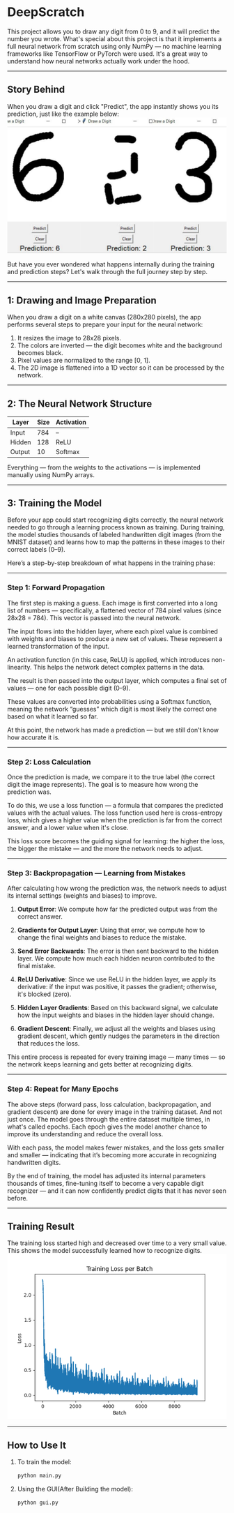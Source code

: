 # DeepScratch

This project allows you to draw any digit from 0 to 9, and it will predict the number you wrote. What's special about this project is that it implements a full neural network from scratch using only NumPy — no machine learning frameworks like TensorFlow or PyTorch were used. It's a great way to understand how neural networks actually work under the hood.

---

## Story Behind

When you draw a digit and click "Predict", the app instantly shows you its prediction, just like the example below:
<br>
![outputs](images/outputsExample.jpg)

But have you ever wondered what happens internally during the training and prediction steps? Let's walk through the full journey step by step.

---

## 1: Drawing and Image Preparation

When you draw a digit on a white canvas (280x280 pixels), the app performs several steps to prepare your input for the neural network:

1. It resizes the image to 28x28 pixels.
2. The colors are inverted — the digit becomes white and the background becomes black.
3. Pixel values are normalized to the range [0, 1].
4. The 2D image is flattened into a 1D vector so it can be processed by the network.

---

## 2: The Neural Network Structure

| Layer       | Size  | Activation |
|-------------|-------|------------|
| Input       | 784   | –          |
| Hidden      | 128   | ReLU       |
| Output      | 10    | Softmax    |

Everything — from the weights to the activations — is implemented manually using NumPy arrays.

---

## 3: Training the Model

Before your app could start recognizing digits correctly, the neural network needed to go through a learning process known as training. During training, the model studies thousands of labeled handwritten digit images (from the MNIST dataset) and learns how to map the patterns in these images to their correct labels (0–9).

Here’s a step-by-step breakdown of what happens in the training phase:

---

### Step 1: Forward Propagation

The first step is making a guess. Each image is first converted into a long list of numbers — specifically, a flattened vector of 784 pixel values (since 28x28 = 784). This vector is passed into the neural network.

The input flows into the hidden layer, where each pixel value is combined with weights and biases to produce a new set of values. These represent a learned transformation of the input.

An activation function (in this case, ReLU) is applied, which introduces non-linearity. This helps the network detect complex patterns in the data.

The result is then passed into the output layer, which computes a final set of values — one for each possible digit (0–9).

These values are converted into probabilities using a Softmax function, meaning the network “guesses” which digit is most likely the correct one based on what it learned so far.

At this point, the network has made a prediction — but we still don’t know how accurate it is.

---

### Step 2: Loss Calculation

Once the prediction is made, we compare it to the true label (the correct digit the image represents). The goal is to measure how wrong the prediction was.

To do this, we use a loss function — a formula that compares the predicted values with the actual values. The loss function used here is cross-entropy loss, which gives a higher value when the prediction is far from the correct answer, and a lower value when it's close.

This loss score becomes the guiding signal for learning: the higher the loss, the bigger the mistake — and the more the network needs to adjust.

---

### Step 3: Backpropagation — Learning from Mistakes

After calculating how wrong the prediction was, the network needs to adjust its internal settings (weights and biases) to improve.

1. **Output Error**: We compute how far the predicted output was from the correct answer.

2. **Gradients for Output Layer**: Using that error, we compute how to change the final weights and biases to reduce the mistake.

3. **Send Error Backwards**: The error is then sent backward to the hidden layer. We compute how much each hidden neuron contributed to the final mistake.

4. **ReLU Derivative**: Since we use ReLU in the hidden layer, we apply its derivative: if the input was positive, it passes the gradient; otherwise, it's blocked (zero).

5. **Hidden Layer Gradients**: Based on this backward signal, we calculate how the input weights and biases in the hidden layer should change.

6. **Gradient Descent**: Finally, we adjust all the weights and biases using gradient descent, which gently nudges the parameters in the direction that reduces the loss.

This entire process is repeated for every training image — many times — so the network keeps learning and gets better at recognizing digits.

---

### Step 4: Repeat for Many Epochs

The above steps (forward pass, loss calculation, backpropagation, and gradient descent) are done for every image in the training dataset.
And not just once. The model goes through the entire dataset multiple times, in what's called epochs. Each epoch gives the model another chance to improve its understanding and reduce the overall loss.

With each pass, the model makes fewer mistakes, and the loss gets smaller and smaller — indicating that it’s becoming more accurate in recognizing handwritten digits.

By the end of training, the model has adjusted its internal parameters thousands of times, fine-tuning itself to become a very capable digit recognizer — and it can now confidently predict digits that it has never seen before.

---

## Training Result

The training loss started high and decreased over time to a very small value. This shows the model successfully learned how to recognize digits.
<br>
![Training Loss Graph](images/plotTrainingLoss.png)

---

## How to Use It

1. To train the model:
   ```bash
   python main.py

2. Using the GUI(After Building the model):
   ```bash
   python gui.py
